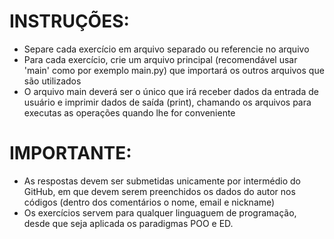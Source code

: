 # INSTRUÇÕES:
- Separe cada exercício em arquivo separado ou referencie no arquivo
- Para cada exercício, crie um arquivo principal (recomendável usar 'main' como por exemplo main.py) que importará os outros arquivos que são utilizados
- O arquivo main deverá ser o único que irá receber dados da entrada de usuário e imprimir dados de saída (print), chamando os arquivos para executas as operações quando lhe for conveniente

# IMPORTANTE:
- As respostas devem ser submetidas unicamente por intermédio do GitHub, em que devem serem preenchidos os dados do autor nos códigos (dentro dos comentários o nome, email e nickname)
- Os exercícios servem para qualquer linguaguem de programação, desde que seja aplicada os paradigmas POO e ED.